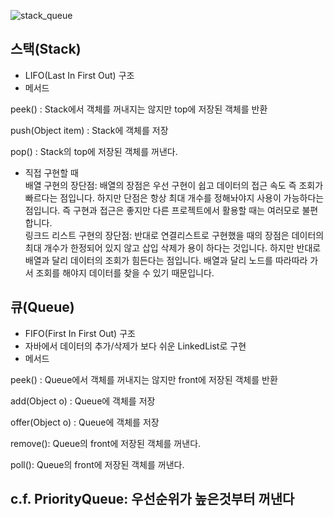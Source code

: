 ![stack_queue](https://user-images.githubusercontent.com/61494135/76713937-87736300-6767-11ea-9a48-1b003a9ad2d7.png)

## 스택(Stack)
- LIFO(Last In First Out) 구조
- 메서드

peek() : Stack에서 객체를 꺼내지는 않지만 top에 저장된 객체를 반환

push(Object item) : Stack에 객체를 저장

pop() : Stack의 top에 저장된 객체를 꺼낸다.

* 직접 구현할 때 <br>
배열 구현의 장단점:
배열의 장점은 우선 구현이 쉽고 데이터의 접근 속도 즉 조회가 빠르다는 점입니다. 하지만 단점은 항상 최대 개수를 정해놔야지 사용이 가능하다는 점입니다.
즉 구현과 접근은 좋지만 다른 프로젝트에서 활용할 때는 여러모로 불편합니다.<br>
링크드 리스트 구현의 장단점:
반대로 연결리스트로 구현했을 때의 장점은 데이터의 최대 개수가 한정되어 있지 않고 삽입 삭제가 용이 하다는 것입니다. 하지만 반대로 배열과 달리 데이터의 조회가 힘든다는 점입니다. 배열과 달리 노드를 따라따라 가서 조회를 해야지 데이터를 찾을 수 있기 때문입니다.

## 큐(Queue)
- FIFO(First In First Out) 구조
- 자바에서 데이터의 추가/삭제가 보다 쉬운 LinkedList로 구현
- 메서드

peek() : Queue에서 객체를 꺼내지는 않지만 front에 저장된 객체를 반환

add(Object o) : Queue에 객체를 저장

offer(Object o) : Queue에 객체를 저장

remove(): Queue의 front에 저장된 객체를 꺼낸다.

poll(): Queue의 front에 저장된 객체를 꺼낸다.

## c.f. PriorityQueue: 우선순위가 높은것부터 꺼낸다 
